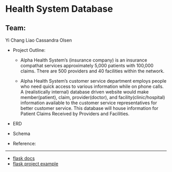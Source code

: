 # Health System Database
## Team:
Yi Chang Liao
Cassandra Olsen

* Project Outline:
  - Alpha Health System’s (insurance company) is an insurance compathat services approximately 5,000 patients with 100,000 claims. There are 500 providers and 40 facilities within the network.

  - Alpha Health System’s customer service department employs people who need quick access to various information while on phone calls. A (realistically internal) database driven website would make member(patient), claim, provider(doctor), and facility(clinic/hospital) information available to the customer service representatives for better customer service. This database will house information for Patient Claims Received by Providers and Facilities.

* ERD

* Schema

* Reference:
---
+ [flask docs](https://flask.palletsprojects.com/en/1.1.x/)
+ [flask project example](https://github.com/pallets/flask/tree/1.1.2/examples/tutorial)
